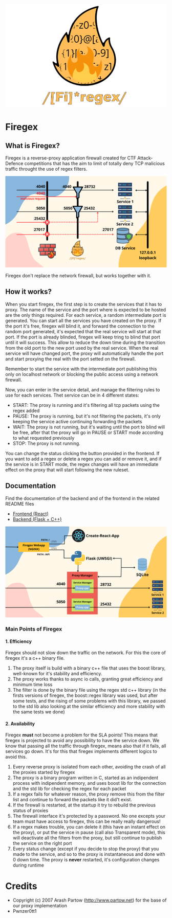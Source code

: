 ![Firegex Logo](docs/header-logo.png)

# Firegex 

## What is Firegex?
Firegex is a reverse-proxy application firewall created for CTF Attack-Defence competitions that has the aim to limit of totally deny TCP malicious traffic throught the use of regex filters.

![Firegex Network scheme](docs/FiregexWorking.png)

Firegex don't replace the network firewall, but works together with it.

## How it works?

When you start firegex, the first step is to create the services that it has to proxy.
The name of the service and the port where is expected to be hosted are the only things required. For each service, a random intermediate port is generated.
You can start all the services you have created on the proxy. If the port it's free, firegex will blind it, and forward the connection to the random port generated, it's expected that the real service will start at that port. If the port is already blinded, firegex will keep tring to blind that port until it will success. This allow to reduce the down time during the transition from the old port to the new port used by the real service. When the real service will have changed port, the proxy will automatically handle the port and start proxying the real with the port setted on the firewall.

Remember to start the service with the intermediate port publishing this only on localhost network or blocking the public access using a network firewall.

Now, you can enter in the service detail, and manage the filtering rules to use for each services. Thet service can be in 4 different states:
- START: The proxy is running and it's filtering all tcp packets using the regex added
- PAUSE: The proxy is running, but it's not filtering the packets, it's only keeping the service active continuing forwarding the packets
- WAIT: The proxy is not running, but it's waiting until the port to blind will be free, after that the proxy will go in PAUSE or START mode according to what requested previously
- STOP: The proxy is not running.

You can change the status clicking the button provided in the frontend. If you want to add a regex or delete a regex you can add or remove it, and if the service is in START mode, the regex changes will have an immediate effect on the proxy that will start following the new ruleset.

## Documentation

Find the documentation of the backend and of the frontend in the related README files

- [Frontend (React)](frontend/README.md)
- [Backend (Flask + C++)](backend/README.md)

![Firegex Working Scheme](docs/FiregexInternals.png)

### Main Points of Firegex
#### 1. Efficiency
Firegex should not slow down the traffic on the network. For this the core of firegex it's a c++ binary file.
1. The proxy itself is build with a binary c++ file that uses the boost library, well-known for it's stability and efficiency.
2. The proxy works thanks to async io calls, granting great efficiency and minimum time loss
3. The filter is done by the binary file using the regex std c++ library (in the firsts versions of firegex, the boost::regex library was used, but after some tests, and the rising of some problems with this library, we passed to the std lib also looking at the similar efficiency and more stability with the same tests we done)
#### 2. Availability
Firegex **must** not become a problem for the SLA points!
This means that firegex is projected to avoid any possibility to have the service down. We know that passing all the traffic through firegex, means also that if it fails, all services go down. It's for this that firegex implements different logics to avoid this.
1. Every reverse proxy is isolated from each other, avoiding the crash of all the proxies started by firegex
2. The proxy is a binary program written in C, started as an indipendent process with indipendent memory, and uses boost lib for the connection and the std lib for checking the regex for each packet
3. If a regex fails for whatever reason, the proxy remove this from the filter list and continue to forward the packets like it did't exist.
4. If the firewall is restarted, at the startup it try to rebuild the previous status of proxies
5. The firewall interface it's protected by a password. No one excepts your team must have access to firegex, this can be really really dangerous!
6. If a regex makes trouble, you can delete it (this have an instant effect on the proxy), or put the service in pause (call also Transparent mode), this will deactivate all the filters from the proxy, but still continue to publish the service on the right port
7. Every status change (except if you decide to stop the proxy) that you made to the service, and so to the proxy is instantaneous and done with 0 down time. The proxy is **never** restarted, it's configuration changes during runtime
    
# Credits 
- Copyright (c) 2007 Arash Partow (http://www.partow.net) for the base of our proxy implementation
- Pwnzer0tt1